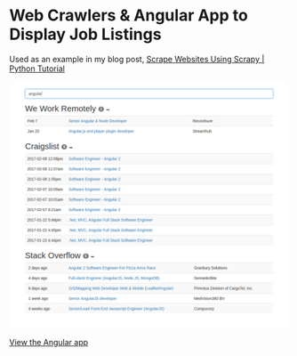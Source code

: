 # Web Crawlers & Angular App to Display Job Listings

Used as an example in my blog post, [Scrape Websites Using Scrapy | Python Tutorial](http://kimberlythegeek.com/scrape-stack-overflow-jobs)

![scrape stack overflow jobs](/img/scrapy-angular-app.jpg)


[View the Angular app](https://kimberlythegeek.github.io/scrapy-project/)